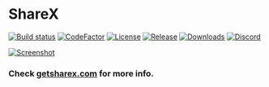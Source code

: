 # ShareX

[![Build status](https://ci.appveyor.com/api/projects/status/github/sharex/sharex?svg=true)](https://ci.appveyor.com/project/ShareX/sharex)
[![CodeFactor](https://www.codefactor.io/repository/github/sharex/sharex/badge)](https://www.codefactor.io/repository/github/sharex/sharex)
[![License](https://img.shields.io/github/license/ShareX/ShareX.svg?label=License&maxAge=86400)](./LICENSE.txt)
[![Release](https://img.shields.io/github/release/ShareX/ShareX.svg?label=Release&maxAge=60)](https://github.com/ShareX/ShareX/releases/latest)
[![Downloads](https://img.shields.io/github/downloads/ShareX/ShareX/latest/total.svg?label=Downloads&maxAge=60)](https://getsharex.com/downloads/)
[![Discord](https://discordapp.com/api/guilds/194170124859736065/widget.png)](https://discord.gg/ShareX)

[![Screenshot](https://getsharex.com/img/ShareX_Animation.gif)](https://getsharex.com)

### Check [getsharex.com](https://getsharex.com) for more info.
